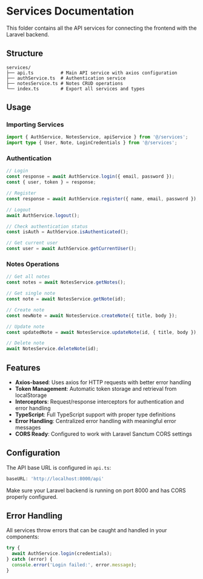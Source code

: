 # Services Documentation

This folder contains all the API services for connecting the frontend with the Laravel backend.

## Structure

```
services/
├── api.ts          # Main API service with axios configuration
├── authService.ts  # Authentication service
├── notesService.ts # Notes CRUD operations
└── index.ts        # Export all services and types
```

## Usage

### Importing Services

```typescript
import { AuthService, NotesService, apiService } from '@/services';
import type { User, Note, LoginCredentials } from '@/services';
```

### Authentication

```typescript
// Login
const response = await AuthService.login({ email, password });
const { user, token } = response;

// Register
const response = await AuthService.register({ name, email, password });

// Logout
await AuthService.logout();

// Check authentication status
const isAuth = AuthService.isAuthenticated();

// Get current user
const user = await AuthService.getCurrentUser();
```

### Notes Operations

```typescript
// Get all notes
const notes = await NotesService.getNotes();

// Get single note
const note = await NotesService.getNote(id);

// Create note
const newNote = await NotesService.createNote({ title, body });

// Update note
const updatedNote = await NotesService.updateNote(id, { title, body });

// Delete note
await NotesService.deleteNote(id);
```

## Features

- **Axios-based**: Uses axios for HTTP requests with better error handling
- **Token Management**: Automatic token storage and retrieval from localStorage
- **Interceptors**: Request/response interceptors for authentication and error handling
- **TypeScript**: Full TypeScript support with proper type definitions
- **Error Handling**: Centralized error handling with meaningful error messages
- **CORS Ready**: Configured to work with Laravel Sanctum CORS settings

## Configuration

The API base URL is configured in `api.ts`:
```typescript
baseURL: 'http://localhost:8000/api'
```

Make sure your Laravel backend is running on port 8000 and has CORS properly configured.

## Error Handling

All services throw errors that can be caught and handled in your components:

```typescript
try {
  await AuthService.login(credentials);
} catch (error) {
  console.error('Login failed:', error.message);
}
```
